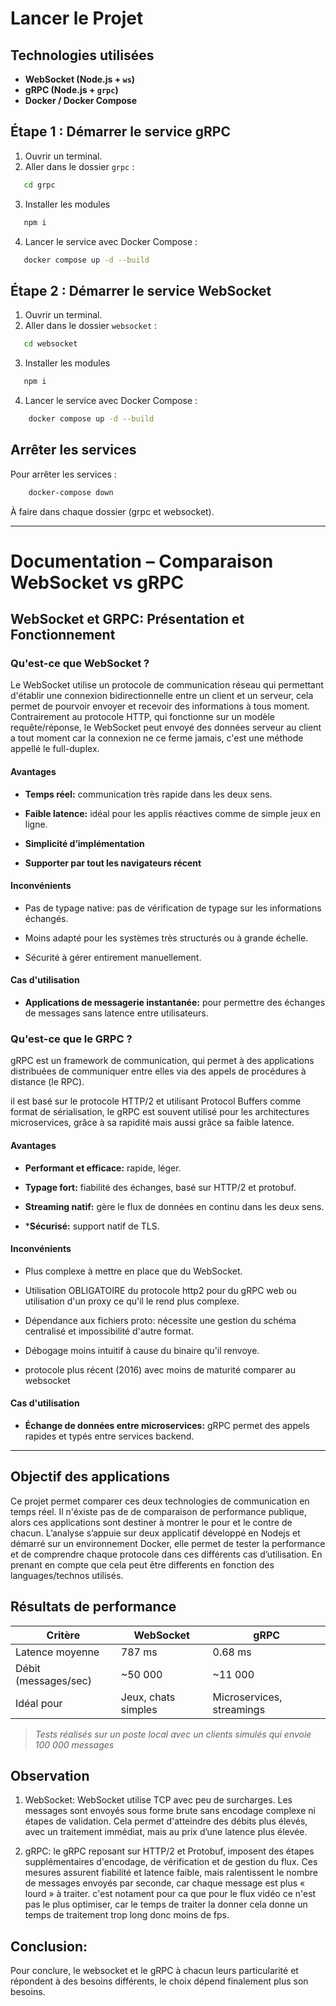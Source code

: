 
# Lancer le Projet


## Technologies utilisées

- **WebSocket (Node.js + `ws`)**
- **gRPC (Node.js + `grpc`)**
- **Docker / Docker Compose**


## Étape 1 : Démarrer le service gRPC

1. Ouvrir un terminal.
2. Aller dans le dossier `grpc` :

```bash
   cd grpc
```

3. Installer les modules

```bash
   npm i
```

4. Lancer le service avec Docker Compose :

```bash
   docker compose up -d --build
```

## Étape 2 : Démarrer le service WebSocket

1. Ouvrir un terminal.
2. Aller dans le dossier `websocket` :

```bash
   cd websocket
```

3. Installer les modules

```bash
   npm i
```

4. Lancer le service avec Docker Compose :

```bash
    docker compose up -d --build
```

## Arrêter les services

Pour arrêter les services :

```bash
    docker-compose down
```

À faire dans chaque dossier (grpc et websocket).

---

# Documentation – Comparaison WebSocket vs gRPC

## WebSocket et GRPC: Présentation et Fonctionnement

### Qu'est-ce que WebSocket ?

Le WebSocket utilise un protocole de communication réseau qui permettant d'établir une connexion bidirectionnelle entre un 
client et un serveur, cela permet de pourvoir envoyer et recevoir des informations à tous moment. Contrairement au protocole 
HTTP, qui fonctionne sur un modèle requête/réponse, le WebSocket peut envoyé des données serveur au client a tout moment car la 
connexion ne ce ferme jamais, c'est une méthode 
appellé le full-duplex.

#### Avantages 

- **Temps réel:** communication très rapide dans les deux sens.

- **Faible latence:** idéal pour les applis réactives comme de simple jeux en ligne.

- **Simplicité d’implémentation**

- **Supporter par tout les navigateurs récent** 

#### Inconvénients

- Pas de typage native: pas de vérification de typage sur les informations échangés.

- Moins adapté pour les systèmes très structurés ou à grande échelle.

- Sécurité à gérer entirement manuellement.

#### Cas d'utilisation

- **Applications de messagerie instantanée:** pour permettre des échanges de messages sans latence entre utilisateurs.

### Qu'est-ce que le GRPC ?

gRPC est un framework de communication, qui permet à des applications distribuées de communiquer entre elles via des appels de procédures à distance (le RPC).

il est basé sur le protocole HTTP/2 et utilisant Protocol Buffers comme format de sérialisation, le gRPC est souvent utilisé pour 
les architectures microservices, grâce à sa rapidité mais aussi grâce sa faible latence.

#### Avantages 

- **Performant et efficace:** rapide, léger.

- **Typage fort:** fiabilité des échanges, basé sur HTTP/2 et protobuf.

- **Streaming natif:** gère le flux de données en continu dans les deux sens.

- ***Sécurisé:** support natif de TLS.

#### Inconvénients

- Plus complexe à mettre en place que du WebSocket.

- Utilisation OBLIGATOIRE du protocole http2 pour du gRPC web ou utilisation d'un proxy ce qu'il le rend plus complexe.

- Dépendance aux fichiers proto: nécessite une gestion du schéma centralisé et impossibilité d'autre format.

- Débogage moins intuitif à cause du binaire qu'il renvoye.

- protocole plus récent (2016) avec moins de maturité comparer au websocket

#### Cas d'utilisation

- **Échange de données entre microservices:** gRPC permet des appels rapides et typés entre services backend.

---

## Objectif des applications

Ce projet permet comparer ces deux technologies de communication en temps réel. Il n'éxiste pas de
de comparaison de performance publique, alors ces applications sont destiner à montrer le pour et le contre de chacun.
L’analyse s’appuie sur deux applicatif développé en Nodejs et démarré sur un environnement Docker, 
elle permet de tester la performance et de comprendre chaque protocole dans ces différents cas d’utilisation. En prenant en 
compte que cela peut être differents en fonction des languages/technos utilisés.

## Résultats de performance

| Critère                  | WebSocket            | gRPC                      |
|--------------------------|----------------------|---------------------------|
| Latence moyenne          | 787 ms               | 0.68 ms                   |
| Débit (messages/sec)     | ~50 000              | ~11 000                   |
| Idéal pour               | Jeux, chats simples  | Microservices, streamings |

> _Tests réalisés sur un poste local avec un clients simulés qui envoie 100 000 messages_

## Observation

1. WebSocket:
WebSocket utilise TCP avec peu de surcharges. Les messages sont envoyés sous forme brute sans encodage complexe 
ni étapes de validation. Cela permet d'atteindre des débits plus élevés, avec un traitement immédiat, mais au prix d’une latence 
plus élevée.

2. gRPC:
le gRPC reposant sur HTTP/2 et Protobuf, imposent des étapes supplémentaires d'encodage, de vérification et de gestion du flux. 
Ces mesures assurent fiabilité et latence faible, mais ralentissent le nombre de messages envoyés par seconde, car chaque message 
est plus « lourd » à traiter. c'est notament pour ca que pour le flux vidéo ce n'est pas le plus optimiser, car le temps de 
traiter la donner cela donne un temps de traitement trop long donc moins de fps.

## Conclusion:

Pour conclure, le websocket et le gRPC à chacun leurs particularité et répondent à des besoins différents, le choix dépend 
finalement plus son besoins.